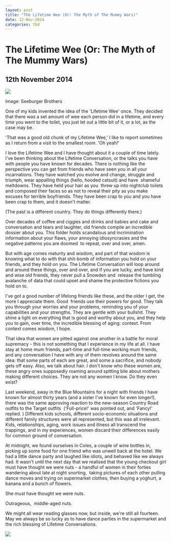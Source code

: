 ```yaml
---
layout: post
title: "The Lifetime Wee (Or: The Myth of The Mummy Wars)"
date: 12-Nov-2014
categories: tbd
---
```


# The Lifetime Wee (Or: The Myth of The Mummy Wars)

## 12th November 2014

<img class="photo-horiz" src="http://3.bp.blogspot.com/-x9guZVRfEB8/T2PNz0UoGkI/AAAAAAAAijg/hiqfQzn1M2M/s1600/Seeberger+brothers.+5761760692_d4a39ea0f7_b.jpeg" />

Image: Seeburger Brothers

One of my kids invented the idea of the 'Lifetime Wee' once. They decided that there was a set amount of wee each person did in a lifetime,   and every time you went to the toilet,   you just let out a little bit of it,   or a lot, as the case may be.

'That was a good old chunk of my Lifetime Wee,' I like to report sometimes as I return from a visit to the smallest room. 'Oh yeah!'

I love the Lifetime Wee and I have thought about it a couple of time lately. I've been thinking about the Lifetime Conversation, or the talks you have with people you have known for decades. There is nothing like the perspective you can get from friends who have seen you in all your incarnations. They have watched you evolve and change, struggle and triumph, wear appalling things (hello, hooded catsuit) and have  shameful meltdowns. They have held your hair as you  threw up into nightclub toilets and composed their faces so as not to reveal their pity as you make excuses for terrible boyfriends. They have been crap to you and you have been crap to them, and it doesn't matter.

(The past is a different country. They do things differently there.)

Over decades of coffee and ciggies and drinks and babies and cake and conversation and tears and laughter, old friends compile an incredible dossier about you. This folder holds scandalous and incrimination information about your flaws, your annoying idiosyncrasies and the negative patterns you are doomed  to repeat, over and over, amen.

But with age comes maturity and wisdom, and part of that wisdom is knowing what to do with that shit-bomb of information you hold on your friends, and they hold on you. The Lifetime Conversation will loop around and around these things, over and over, and if you are lucky, and have kind and wise old friends, they never pull a Snowden and  release the tumbling avalanche of data that could upset and shame the protective fictions you hold on to.

I've got a good number of lifelong friends like these, and the older I get, the more I appreciate them. Good  friends use their powers for good. They talk you through your worries and your problems, reminding you of your capabilities and your strengths. They are gentle with your bullshit. They shine a light on everything that is good and worthy about you, and they help you to gain, over time, the incredible blessing of aging: context. From context comes wisdom, I hope.

That idea that women are pitted against one another in a battle for moral supremacy - this is not something that I experience in my life at all. I have stay at home mum friends, part-time and full-time working mum friends, and any conversation I have with any of them revolves around the same idea: that some parts of each are great, and some a sacrifice, and nobody gets off easy. Also, we talk about hair. I don't know who these women are, these angry ones supposedly roaming around spitting bile about mothers making different choices. They are not any women I know. Do they even exist?

Last weekend, away in the Blue Mountains for a night with friends I have known for almost thirty years (and a sister I've known for even longer!), there was the same approving reaction to the new-season Country Road outfits to the Target outfits  ('Full-price!' was pointed out, and 'Fancy!' replied. ) Different kids schools, different socio-economic situations and different family structures were all represented, but this was all irrelevant. Kids, relationships, aging, work issues and illness all transcend the trappings, and in my experiences, women discard their differences easily for common ground of conversation.

At midnight, we found ourselves in Coles, a couple of wine bottles in, picking up some food for one friend who was unwell back at the hotel. We had a little dance party and laughed like idiots, and behaved like we always had. It wasn't until the next day that we realised that the young checkout girl must have thought we were nuts - a handful of women in their forties wandering about late at night snorting,  taking pictures of each other pulling dance moves and trying on supermarket clothes, then buying a yoghurt, a banana and a bunch of flowers.

She must have thought we were nuts.

Outrageous,  middle-aged nuts.

We might all wear reading glasses now, but inside, we're still all fourteen. May we always be so lucky as to have dance parties in the supermarket and the rich blessing of Lifetime Conversations.

<img class="photo-horiz" src="https://fbcdn-sphotos-f-a.akamaihd.net/hphotos-ak-xfa1/v/t1.0-9/p526x296/10389603_10152934360211869_3291708252487849638_n.jpg?oh=ec28d1ab966363f75d7cb5d41eb1dc2a&amp;oe=54E25112&amp;__gda__=1423546188_fa88937772fb58c3bbf298dfa7bcd838" />
